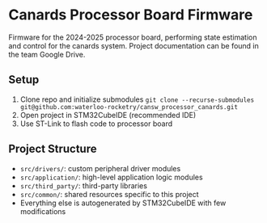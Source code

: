 # Canards Processor Board Firmware

 Firmware for the 2024-2025 processor board, performing state estimation and control for the canards system.
 Project documentation can be found in the team Google Drive.

## Setup
1. Clone repo and initialize submodules `git clone --recurse-submodules git@github.com:waterloo-rocketry/cansw_processor_canards.git`
2. Open project in STM32CubeIDE (recommended IDE)
3. Use ST-Link to flash code to processor board

## Project Structure
- `src/drivers/`: custom peripheral driver modules
- `src/application/`: high-level application logic modules
- `src/third_party/`: third-party libraries
- `src/common/`: shared resources specific to this project
- Everything else is autogenerated by STM32CubeIDE with few modifications
